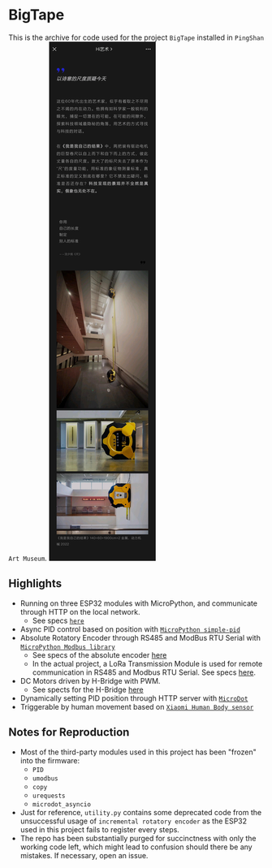 # BigTape
This is the archive for code used for the project `BigTape` installed in `PingShan Art Museum`.
![](BigTape.jpg)

## Highlights
- Running on three ESP32 modules with MicroPython, and communicate through HTTP on the local network.
    - See specs [`here`](https://item.taobao.com/item.htm?spm=a1z09.2.0.0.23412e8dIjpdVC&id=544098298735&_u=h5oppnr8c07)
- Async PID control based on position with [`MicroPython simple-pid`](https://micropython-simple-pid.readthedocs.io/en/latest/#)
- Absolute Rotatory Encoder through RS485 and ModBus RTU Serial with [`MicroPython Modbus library`](https://github.com/brainelectronics/micropython-modbus)
    - See specs of the absolute encoder [here](http://www.buruiter.com/col.jsp?id=116)
    - In the actual project, a LoRa Transmission Module is used for remote communication in RS485 and Modbus RTU Serial. See specs [here](https://item.taobao.com/item.htm?spm=a1z09.2.0.0.44c72e8dhUzPyZ&id=626911956873&_u=h5oppnrb721).
- DC Motors driven by H-Bridge with PWM.
    - See spects for the H-Bridge [here](https://item.taobao.com/item.htm?spm=a1z09.2.0.0.23412e8dIjpdVC&id=541299572681&_u=h5oppnr0e11)
- Dynamically setting PID position through HTTP server with [`MicroDot`](https://github.com/miguelgrinberg/microdot)
- Triggerable by human movement based on [`Xiaomi Human Body sensor`](https://detail.tmall.com/item.htm?spm=a230r.1.14.29.26cad854OZ6heK&id=678617599483&ns=1&abbucket=4)


## Notes for Reproduction
- Most of the third-party modules used in this project has been "frozen" into the firmware:
    - `PID`
    - `umodbus`
    - `copy`
    - `urequests`
    - `microdot_asyncio`
- Just for reference, `utility.py` contains some deprecated code from the unsuccessful usage of `incremental rotatory encoder` as the ESP32 used in this project fails to register every steps.
- The repo has been substantially purged for succinctness with only the working code left, which might lead to confusion should there be any mistakes. If necessary, open an issue.